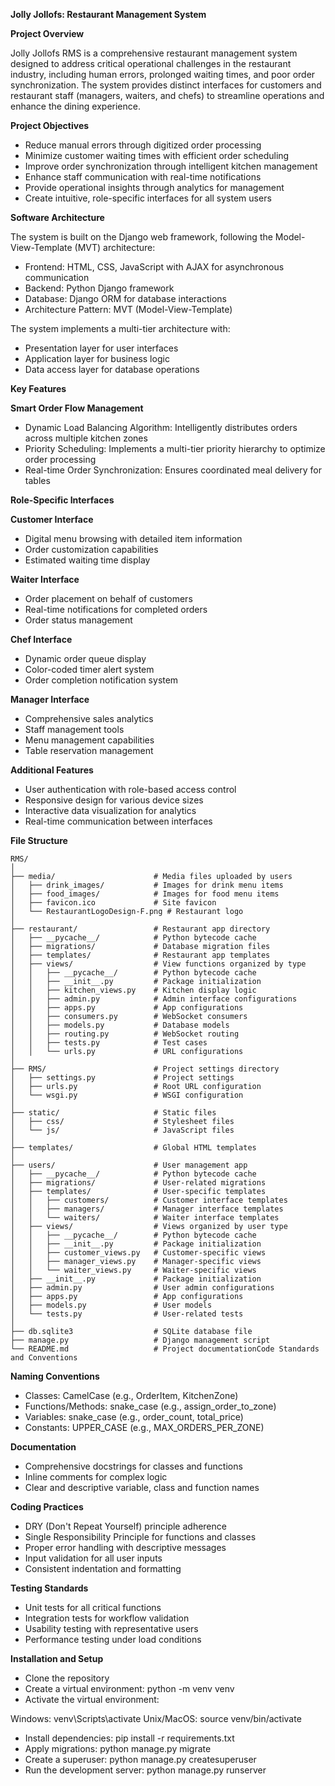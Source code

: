 **Jolly Jollofs: Restaurant Management System**

**Project Overview**

Jolly Jollofs RMS is a comprehensive restaurant management system designed to address critical operational challenges in the restaurant industry, including human errors, prolonged waiting times, and poor order synchronization. The system provides distinct interfaces for customers and restaurant staff (managers, waiters, and chefs) to streamline operations and enhance the dining experience.

**Project Objectives**

- Reduce manual errors through digitized order processing
- Minimize customer waiting times with efficient order scheduling
- Improve order synchronization through intelligent kitchen management
- Enhance staff communication with real-time notifications
- Provide operational insights through analytics for management
- Create intuitive, role-specific interfaces for all system users

**Software Architecture**

The system is built on the Django web framework, following the Model-View-Template (MVT) architecture:

- Frontend: HTML, CSS, JavaScript with AJAX for asynchronous communication
- Backend: Python Django framework
- Database: Django ORM for database interactions
- Architecture Pattern: MVT (Model-View-Template)

The system implements a multi-tier architecture with:

- Presentation layer for user interfaces
- Application layer for business logic
- Data access layer for database operations

**Key Features**

**Smart Order Flow Management**

- Dynamic Load Balancing Algorithm: Intelligently distributes orders across multiple kitchen zones
- Priority Scheduling: Implements a multi-tier priority hierarchy to optimize order processing
- Real-time Order Synchronization: Ensures coordinated meal delivery for tables

**Role-Specific Interfaces**

**Customer Interface**

- Digital menu browsing with detailed item information
- Order customization capabilities
- Estimated waiting time display

**Waiter Interface**

- Order placement on behalf of customers
- Real-time notifications for completed orders
- Order status management

**Chef Interface**

- Dynamic order queue display
- Color-coded timer alert system
- Order completion notification system

**Manager Interface**

- Comprehensive sales analytics
- Staff management tools
- Menu management capabilities
- Table reservation management

**Additional Features**

- User authentication with role-based access control
- Responsive design for various device sizes
- Interactive data visualization for analytics
- Real-time communication between interfaces

**File Structure**

```
RMS/
│
├── media/                      # Media files uploaded by users
│   ├── drink_images/           # Images for drink menu items
│   ├── food_images/            # Images for food menu items
│   ├── favicon.ico             # Site favicon
│   └── RestaurantLogoDesign-F.png # Restaurant logo
│
├── restaurant/                 # Restaurant app directory
│   ├── __pycache__/            # Python bytecode cache
│   ├── migrations/             # Database migration files
│   ├── templates/              # Restaurant app templates
│   ├── views/                  # View functions organized by type
│   │   ├── __pycache__/        # Python bytecode cache
│   │   ├── __init__.py         # Package initialization
│   │   ├── kitchen_views.py    # Kitchen display logic
│   │   ├── admin.py            # Admin interface configurations
│   │   ├── apps.py             # App configurations
│   │   ├── consumers.py        # WebSocket consumers
│   │   ├── models.py           # Database models
│   │   ├── routing.py          # WebSocket routing
│   │   ├── tests.py            # Test cases
│   │   └── urls.py             # URL configurations
│
├── RMS/                        # Project settings directory
│   ├── settings.py             # Project settings
│   ├── urls.py                 # Root URL configuration
│   └── wsgi.py                 # WSGI configuration
│
├── static/                     # Static files
│   ├── css/                    # Stylesheet files
│   └── js/                     # JavaScript files
│
├── templates/                  # Global HTML templates
│
├── users/                      # User management app
│   ├── __pycache__/            # Python bytecode cache
│   ├── migrations/             # User-related migrations
│   ├── templates/              # User-specific templates
│   │   ├── customers/          # Customer interface templates
│   │   ├── managers/           # Manager interface templates
│   │   └── waiters/            # Waiter interface templates
│   ├── views/                  # Views organized by user type
│   │   ├── __pycache__/        # Python bytecode cache
│   │   ├── __init__.py         # Package initialization
│   │   ├── customer_views.py   # Customer-specific views
│   │   ├── manager_views.py    # Manager-specific views
│   │   └── waiter_views.py     # Waiter-specific views
│   ├── __init__.py             # Package initialization
│   ├── admin.py                # User admin configurations
│   ├── apps.py                 # App configurations
│   ├── models.py               # User models
│   └── tests.py                # User-related tests
│
├── db.sqlite3                  # SQLite database file
├── manage.py                   # Django management script
└── README.md                   # Project documentationCode Standards and Conventions

```

**Naming Conventions**

- Classes: CamelCase (e.g., OrderItem, KitchenZone)
- Functions/Methods: snake_case (e.g., assign_order_to_zone)
- Variables: snake_case (e.g., order_count, total_price)
- Constants: UPPER_CASE (e.g., MAX_ORDERS_PER_ZONE)

**Documentation**

- Comprehensive docstrings for classes and functions
- Inline comments for complex logic
- Clear and descriptive variable, class and function names

**Coding Practices**

- DRY (Don't Repeat Yourself) principle adherence
- Single Responsibility Principle for functions and classes
- Proper error handling with descriptive messages
- Input validation for all user inputs
- Consistent indentation and formatting

**Testing Standards**

- Unit tests for all critical functions
- Integration tests for workflow validation
- Usability testing with representative users
- Performance testing under load conditions

**Installation and Setup**

- Clone the repository
- Create a virtual environment: python -m venv venv
- Activate the virtual environment:

Windows: venv\Scripts\activate
Unix/MacOS: source venv/bin/activate

- Install dependencies: pip install -r requirements.txt
- Apply migrations: python manage.py migrate
- Create a superuser: python manage.py createsuperuser
- Run the development server: python manage.py runserver
